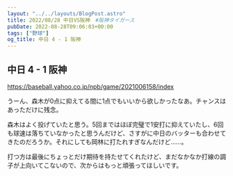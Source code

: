 ```yaml
---
layout: "../../layouts/BlogPost.astro"
title: 2022/08/28 中日VS阪神　#阪神タイガース
pubDate: 2022-08-28T09:06:03+00:00
tags: ["野球"]
og_title: 中日 4 - 1 阪神
---
```


## 中日 4 - 1 阪神

https://baseball.yahoo.co.jp/npb/game/2021006158/index

うーん、森木が0点に抑えてる間に1点でもいいから欲しかったなあ。チャンスはあっただけに残念。

森木はよく投げていたと思う。5回まではほぼ完璧で1安打に抑えていたし、6回も球速は落ちていなかったと思うんだけど、さすがに中日のバッターも合わせてきたのだろうか。それにしても岡林に打たれすぎなんだけど……。

打つ方は最後にちょっとだけ期待を持たせてくれたけど、まだなかなか打線の調子が上向いてこないので、次からはもっと頑張ってほしいです。
